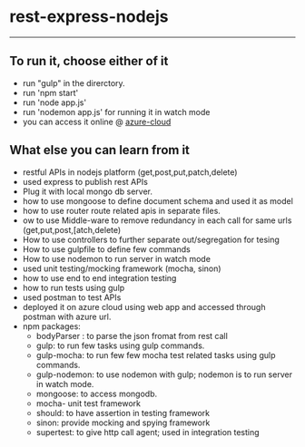 # rest-express-nodejs
-------------------

## To run it, choose either of it
* run "gulp"  in the direrctory.
* run 'npm start'
* run 'node app.js'
* run 'nodemon app.js' for running it in watch mode
* you can access it online @ [azure-cloud](https://rest-express-nodejs.azurewebsites.net/)


## What else you can learn from it
* restful APIs in nodejs platform (get,post,put,patch,delete)
* used express to publish rest APIs
* Plug it with local mongo db server.
* how to use mongoose to define document schema and used it as model
* how to use router route related apis in separate files.
* ow to use Middle-ware to remove redundancy in each call for same urls (get,put,post,[atch,delete)
* How to use controllers to further separate out/segregation for tesing
* How to use gulpfile to define few commands
* How to use nodemon to run server in watch mode
* used unit testing/mocking framework (mocha, sinon) 
* how to use end to end integration testing 
* how to run tests using gulp
* used postman to test APIs
* deployed it on azure cloud using web app and accessed through postman with azure url.
* npm packages:	
	* bodyParser : to parse the json fromat from rest call
	* gulp: to run few tasks using gulp commands.
	* gulp-mocha: to run few few mocha test related tasks using gulp commands.
	* gulp-nodemon: to use nodemon with gulp; nodemon is to run server in watch mode.
	* mongoose: to access mongodb.
	* mocha- unit test framework
	* should: to have assertion in testing framework
	* sinon: provide mocking and spying framework
	* supertest: to give http call agent; used in integration testing
